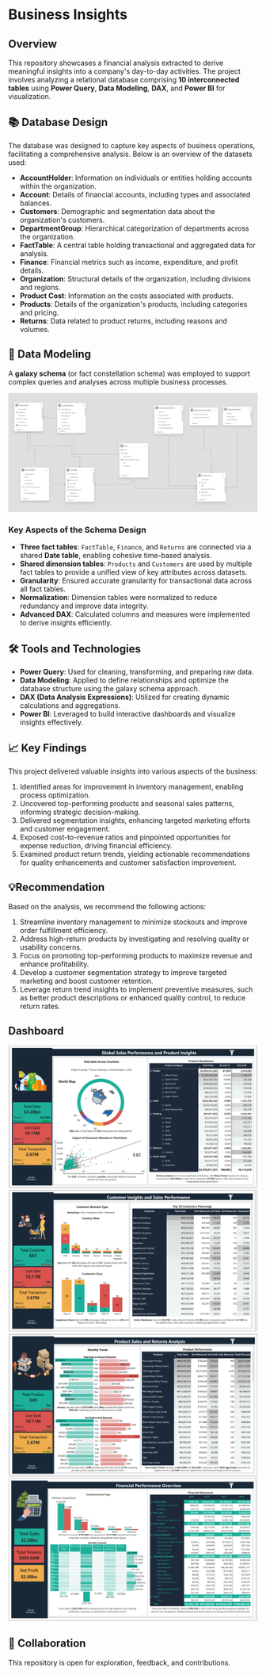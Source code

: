 # Business Insights  

## Overview  
This repository showcases a financial analysis extracted to derive meaningful insights into a company's day-to-day activities. The project involves analyzing a relational database comprising **10 interconnected tables** using **Power Query**, **Data Modeling**, **DAX**, and **Power BI** for visualization.  

## 📚 Database Design  
The database was designed to capture key aspects of business operations, facilitating a comprehensive analysis. Below is an overview of the datasets used:  

- **AccountHolder**: Information on individuals or entities holding accounts within the organization.
- **Account**: Details of financial accounts, including types and associated balances.  
- **Customers**: Demographic and segmentation data about the organization's customers.  
- **DepartmentGroup**: Hierarchical categorization of departments across the organization.  
- **FactTable**: A central table holding transactional and aggregated data for analysis.  
- **Finance**: Financial metrics such as income, expenditure, and profit details.  
- **Organization**: Structural details of the organization, including divisions and regions.  
- **Product Cost**: Information on the costs associated with products.  
- **Products**: Details of the organization's products, including categories and pricing.  
- **Returns**: Data related to product returns, including reasons and volumes.  

## 🔗 Data Modeling  
A **galaxy schema** (or fact constellation schema) was employed to support complex queries and analyses across multiple business processes.  

![Modelling](https://github.com/Bahkeezz/Financial-Analysis/blob/08de1263babe4e77efa4925b729d27ff26102936/Screenshot%202025-01-01%20115034.png)

### Key Aspects of the Schema Design  
- **Three fact tables**: `FactTable`, `Finance`, and `Returns` are connected via a shared **Date table**, enabling cohesive time-based analysis.  
- **Shared dimension tables**: `Products` and `Customers` are used by multiple fact tables to provide a unified view of key attributes across datasets.  
- **Granularity**: Ensured accurate granularity for transactional data across all fact tables.  
- **Normalization**: Dimension tables were normalized to reduce redundancy and improve data integrity.  
- **Advanced DAX**: Calculated columns and measures were implemented to derive insights efficiently.  

## 🛠 Tools and Technologies  
- **Power Query**: Used for cleaning, transforming, and preparing raw data.  
- **Data Modeling**: Applied to define relationships and optimize the database structure using the galaxy schema approach.  
- **DAX (Data Analysis Expressions)**: Utilized for creating dynamic calculations and aggregations.  
- **Power BI**: Leveraged to build interactive dashboards and visualize insights effectively.  

## 📈 Key Findings  
This project delivered valuable insights into various aspects of the business:  

1. Identified areas for improvement in inventory management, enabling process optimization. 
2. Uncovered top-performing products and seasonal sales patterns, informing strategic decision-making.
3. Delivered segmentation insights, enhancing targeted marketing efforts and customer engagement.  
4. Exposed cost-to-revenue ratios and pinpointed opportunities for expense reduction, driving financial efficiency.
5. Examined product return trends, yielding actionable recommendations for quality enhancements and customer satisfaction improvement.

## 💡Recommendation
Based on the analysis, we recommend the following actions:

1. Streamline inventory management to minimize stockouts and improve order fulfillment efficiency.
2. Address high-return products by investigating and resolving quality or usability concerns.
3. Focus on promoting top-performing products to maximize revenue and enhance profitability.
4. Develop a customer segmentation strategy to improve targeted marketing and boost customer retention.
5. Leverage return trend insights to implement preventive measures, such as better product descriptions or enhanced quality control, to reduce return rates.

## Dashboard 
![Page1](https://github.com/Bahkeezz/Financial-Analysis/blob/9dcc6d654992d4a0afcd2247b72d3cc9c3c34cf0/Screenshot%202025-01-16%20132929.png)
![Page1](https://github.com/Bahkeezz/Financial-Analysis/blob/9dcc6d654992d4a0afcd2247b72d3cc9c3c34cf0/Screenshot%202025-01-16%20132959.png)
![Page1](https://github.com/Bahkeezz/Financial-Analysis/blob/9dcc6d654992d4a0afcd2247b72d3cc9c3c34cf0/Screenshot%202025-01-16%20133025.png)
![Page1](https://github.com/Bahkeezz/Financial-Analysis/blob/9dcc6d654992d4a0afcd2247b72d3cc9c3c34cf0/Screenshot%202025-01-16%20133115.png)

## 🤝 Collaboration  
This repository is open for exploration, feedback, and contributions. 

